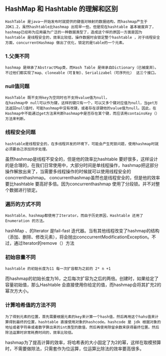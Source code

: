 ## HashMap 和 Hashtable 的理解和区别
	HashTable 是java一开始发布时就提供的键值对映射的数据结构，而hashmap产生于JDK1.2，虽然hashtable比hashmap 出现早一些。但是现在hashtable 基本被废弃了，hashmap已经称为应用最为广泛的一种数据类型了，造成这个样的原因一方面是因为hashtable 是线程安全的，效率比较低，操作数据时会锁定整个hashtable ，对于线程安全方面，concurrentHashmap 做出了优化，锁定的是table的一个元素。

### 1.父类不同
	hashmap 是继承了AbstractMap类，而Hash Table 是继承自Dictionary（已被废弃）。不过他们都实现了map、cloneable（可复制）、Serializabel（可序列化） 这三个接口。

### null值问题
	HashTable 既不支持key为空同时也不支持value值为null，
	在hashmap中 null可以作为键，这样的键只有一个，可以又多个键对应值为null，当get方法返回null值时，可能hashmap中没有改键，或者存在该键他的value值为null。因此，在Hashmap中不能通过get方法来判断hashmap中是否存在某个键，而应该用containsKey（）方法来判断。

### 线程安全问题
	hashtable是线程安全的，在多线程并发的环境下，可能会产生死锁问题，使用hashmap时就必须要自己添加同步处理。

虽然hashmap是线程不安全的，但是他的效率比hashtable 要好很多，这样设计的是合理的，在我们日常使用中，大部分时间是单线程操作，hashmap把这部分操作解放出来了，当需要多线程操作的时候就可以使用线程安全的concrrenthashmap。
concurrenthashmap虽然也是线程安全的，但是他的效率要比hashtable 要高好多倍。因为concurrenthashmap 使用了分段锁。并不对整个数据进行锁定。

### 遍历的方式不同
	Hashtable、hashmap都使用了Iterator。而由于历史原因，Hashtable 还用了 Enumeration 的方法。
hashMap 、的Iterator 是fail-fast 迭代器。当有其他线程改变了hashmap的结构（添加、删除、修改元素），将会抛出conccurrentModificationException。不过，通过Iterator的remove（）方法


### 初始容量不同
	hashtable 的初始长度为11 每一次扩容都为之前的 2* n +1
而hashmap的初始长度为16，之后每次扩容为之后的两倍。创建时，如果给定了容量初始值，那么Hashtable 会直接使用你给定的值，而hashmap会将其扩充2的幂次方大小。

###  计算哈希值的方法不同
	为了得到元素的位置，首先需要根据元素的key来计算一个hash值，然后再用这个hahs值来计算得到最终的位置，hashtable 直接使用对象的hashcode。hashcode 是 jdk 根据对象的地址或者字符串或者数字算出来的int类型的数值，然后再使用除留余数来获得最终位置。然后除法运算时非常耗费时间的，效率比较低。
hashmap为了提高计算的效率，将哈希表的大小固定了为2的幂，这样在取模预算时，不需要做除法，只需套作为位运算，位运算比除法的效率要高很多。




















































